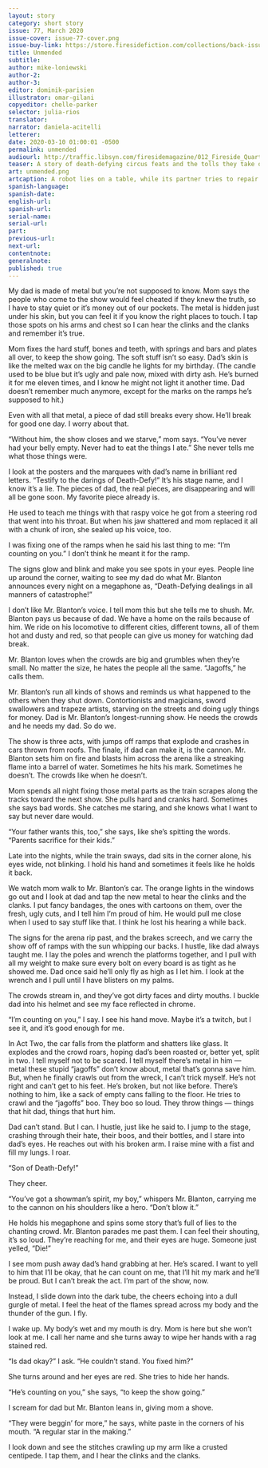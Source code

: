 ```yaml
---
layout: story
category: short story
issue: 77, March 2020
issue-cover: issue-77-cover.png
issue-buy-link: https://store.firesidefiction.com/collections/back-issues/products/fireside-magazine-issue-77-march-2020
title: Unmended
subtitle:
author: mike-loniewski
author-2:
author-3:
editor: dominik-parisien
illustrator: omar-gilani
copyeditor: chelle-parker
selector: julia-rios
translator:
narrator: daniela-acitelli
letterer:
date: 2020-03-10 01:00:01 -0500
permalink: unmended
audiourl: http://traffic.libsyn.com/firesidemagazine/012_Fireside_Quarterly_Unmended.mp3
teaser: A story of death-defying circus feats and the tolls they take on a boy and his family.
art: unmended.png
artcaption: A robot lies on a table, while its partner tries to repair it. Their child looks on.
spanish-language:
spanish-date:
english-url:
spanish-url:
serial-name:
serial-url:
part:
previous-url:
next-url:
contentnote:
generalnote:
published: true
---
```


My dad is made of metal but you’re not supposed to know. Mom says the people who come to the show would feel cheated if they knew the truth, so I have to stay quiet or it’s money out of our pockets. The metal is hidden just under his skin, but you can feel it if you know the right places to touch. I tap those spots on his arms and chest so I can hear the clinks and the clanks and remember it’s true.

Mom fixes the hard stuff, bones and teeth, with springs and bars and plates all over, to keep the show going. The soft stuff isn’t so easy. Dad’s skin is like the melted wax on the big candle he lights for my birthday. (The candle used to be blue but it’s ugly and pale now, mixed with dirty ash. He’s burned it for me eleven times, and I know he might not light it another time. Dad doesn’t remember much anymore, except for the marks on the ramps he’s supposed to hit.)

Even with all that metal, a piece of dad still breaks every show. He’ll break for good one day. I worry about that.

“Without him, the show closes and we starve,” mom says. “You’ve never had your belly empty. Never had to eat the things I ate.” She never tells me what those things were.

I look at the posters and the marquees with dad’s name in brilliant red letters. “Testify to the darings of Death-Defy!” It’s his stage name, and I know it’s a lie. The pieces of dad, the real pieces, are disappearing and will all be gone soon. My favorite piece already is.

He used to teach me things with that raspy voice he got from a steering rod that went into his throat. But when his jaw shattered and mom replaced it all with a chunk of iron, she sealed up his voice, too.

I was fixing one of the ramps when he said his last thing to me: “I’m counting on you.” I don’t think he meant it for the ramp.

The signs glow and blink and make you see spots in your eyes. People line up around the corner, waiting to see my dad do what Mr. Blanton announces every night on a megaphone as, “Death-Defying dealings in all manners of catastrophe!”

I don’t like Mr. Blanton’s voice. I tell mom this but she tells me to shush. Mr. Blanton pays us because of dad. We have a home on the rails because of him. We ride on his locomotive to different cities, different towns, all of them hot and dusty and red, so that people can give us money for watching dad break.

Mr. Blanton loves when the crowds are big and grumbles when they’re small. No matter the size, he hates the people all the same. “Jagoffs,” he calls them.

Mr. Blanton’s run all kinds of shows and reminds us what happened to the others when they shut down. Contortionists and magicians, sword swallowers and trapeze artists, starving on the streets and doing ugly things for money. Dad is Mr. Blanton’s longest-running show. He needs the crowds and he needs my dad. So do we.

The show is three acts, with jumps off ramps that explode and crashes in cars thrown from roofs. The finale, if dad can make it, is the cannon. Mr. Blanton sets him on fire and blasts him across the arena like a streaking flame into a barrel of water. Sometimes he hits his mark. Sometimes he doesn’t. The crowds like when he doesn’t.

Mom spends all night fixing those metal parts as the train scrapes along the tracks toward the next show. She pulls hard and cranks hard. Sometimes she says bad words. She catches me staring, and she knows what I want to say but never dare would.

“Your father wants this, too,” she says, like she’s spitting the words. “Parents sacrifice for their kids.”

Late into the nights, while the train sways, dad sits in the corner alone, his eyes wide, not blinking. I hold his hand and sometimes it feels like he holds it back.

We watch mom walk to Mr. Blanton’s car. The orange lights in the windows go out and I look at dad and tap the new metal to hear the clinks and the clanks. I put fancy bandages, the ones with cartoons on them, over the fresh, ugly cuts, and I tell him I’m proud of him. He would pull me close when I used to say stuff like that. I think he lost his hearing a while back.

The signs for the arena rip past, and the brakes screech, and we carry the show off of ramps with the sun whipping our backs. I hustle, like dad always taught me. I lay the poles and wrench the platforms together, and I pull with all my weight to make sure every bolt on every board is as tight as he showed me. Dad once said he’ll only fly as high as I let him. I look at the wrench and I pull until I have blisters on my palms.

The crowds stream in, and they’ve got dirty faces and dirty mouths. I buckle dad into his helmet and see my face reflected in chrome.

“I’m counting on you,” I say. I see his hand move. Maybe it’s a twitch, but I see it, and it’s good enough for me.

In Act Two, the car falls from the platform and shatters like glass. It explodes and the crowd roars, hoping dad’s been roasted or, better yet, split in two. I tell myself not to be scared. I tell myself there’s metal in him — metal these stupid “jagoffs” don’t know about, metal that’s gonna save him. But, when he finally crawls out from the wreck, I can’t trick myself. He’s not right and can’t get to his feet. He’s broken, but not like before. There’s nothing to him, like a sack of empty cans falling to the floor. He tries to crawl and the “jagoffs” boo. They boo so loud. They throw things — things that hit dad, things that hurt him.

Dad can’t stand. But I can. I hustle, just like he said to. I jump to the stage, crashing through their hate, their boos, and their bottles, and I stare into dad’s eyes. He reaches out with his broken arm. I raise mine with a fist and fill my lungs. I roar.

“Son of Death-Defy!”

They cheer.

“You’ve got a showman’s spirit, my boy,” whispers Mr. Blanton, carrying me to the cannon on his shoulders like a hero. “Don’t blow it.”

He holds his megaphone and spins some story that’s full of lies to the chanting crowd. Mr. Blanton parades me past them. I can feel their shouting, it’s so loud. They’re reaching for me, and their eyes are huge. Someone just yelled, “Die!”

I see mom push away dad’s hand grabbing at her. He’s scared. I want to yell to him that I’ll be okay, that he can count on me, that I’ll hit my mark and he’ll be proud. But I can’t break the act. I’m part of the show, now.

Instead, I slide down into the dark tube, the cheers echoing into a dull gurgle of metal. I feel the heat of the flames spread across my body and the thunder of the gun. I fly.

I wake up. My body’s wet and my mouth is dry. Mom is here but she won’t look at me. I call her name and she turns away to wipe her hands with a rag stained red.

“Is dad okay?” I ask. “He couldn’t stand. You fixed him?”

She turns around and her eyes are red. She tries to hide her hands.

“He’s counting on you,” she says, “to keep the show going.”

 I scream for dad but Mr. Blanton leans in, giving mom a shove.

“They were beggin’ for more,” he says, white paste in the corners of his mouth. “A regular star in the making.”

I look down and see the stitches crawling up my arm like a crusted centipede. I tap them, and I hear the clinks and the clanks.

